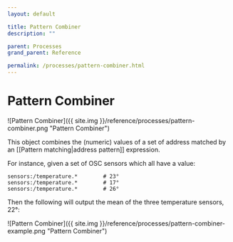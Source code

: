 ```yaml
---
layout: default

title: Pattern Combiner
description: ""

parent: Processes
grand_parent: Reference

permalink: /processes/pattern-combiner.html
---
```

# Pattern Combiner

![Pattern Combiner]({{ site.img }}/reference/processes/pattern-combiner.png "Pattern Combiner")

This object combines the (numeric) values of a set of address matched by an [[Pattern matching|address pattern]] expression.

For instance, given a set of OSC sensors which all have a value:

```
sensors:/temperature.*        # 23°
sensors:/temperature.*        # 17°
sensors:/temperature.*        # 26°
```

Then the following will output the mean of the three temperature sensors, 22°:

![Pattern Combiner]({{ site.img }}/reference/processes/pattern-combiner-example.png "Pattern Combiner")